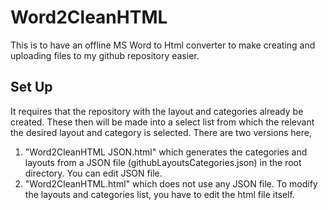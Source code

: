 # Word2CleanHTML
This is to have an offline MS Word to Html converter to make creating and uploading files to my github repository easier.
## Set Up
It requires that the repository with the layout and categories already be created. These then will be made into a select list from which the relevant the desired layout and category is selected. 
There are two versions here,
1. "Word2CleanHTML JSON.html" which generates the categories and layouts from a JSON file (githubLayoutsCategories.json) in the root directory. You can edit JSON file.
2. "Word2CleanHTML.html" which does not use any JSON file. To modify the layouts and categories list, you have to edit the html file itself.
